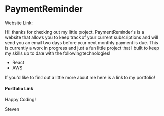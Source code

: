 # PaymentReminder

Website Link: 

Hi! thanks for checking out my little project. PaymentReminder's is a website that allows you to keep track of your current subscriptions and will send you an email two days before your next monthly payment is due. This is currently a work in progress and just a fun little project that I built to keep my skills up to date with
the following technologies! 

* React
* AWS

If you'd like to find out a little more about me here is a link to my portfolio!

#### Portfolio Link ####

Happy Coding!

Steven

